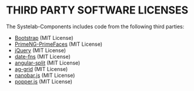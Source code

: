 THIRD PARTY SOFTWARE LICENSES
=============================

The Systelab-Components includes code from the following third parties:

* [Bootstrap](https://github.com/twbs/bootstrap) (MIT License)
* [PrimeNG-PrimeFaces](https://www.primefaces.org/primeng) (MIT License)
* [jQuery](https://jquery.com/) (MIT License)
* [date-fns](https://date-fns.org/) (MIT License)
* [angular-split](https://bertrandg.github.io/angular-split) (MIT License)
* [ag-grid](https://www.ag-grid.com/) (MIT License)
* [nanobar.js](http://nanobar.jacoborus.codes/) (MIT License)
* [popper.js](https://popper.js.org/) (MIT License)
